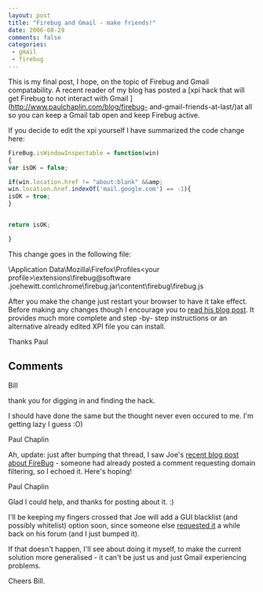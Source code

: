 ```yaml
---
layout: post
title: "Firebug and Gmail - make friends!"
date: 2006-08-29
comments: false
categories:
 - gmail
 - firebug
---
```

This is my final post, I hope, on the topic of Firebug and Gmail
compatability. A recent reader of my blog has posted a [xpi hack that will get
Firebug to not interact with Gmail ](http://www.paulchaplin.com/blog/firebug-
and-gmail-friends-at-last/)at all so you can keep a Gmail tab open and keep
Firebug active.

If you decide to edit the xpi yourself I have summarized the code change here:


```js
FireBug.isWindowInspectable = function(win)
{
var isOK = false;

if(win.location.href != "about:blank" &&amp;
win.location.href.indexOf('mail.google.com') == -1){
isOK = true;
}


return isOK;

}

```


This change goes in the following file:

<your documents and settings path>\Application
Data\Mozilla\Firefox\Profiles\<your profile>\extensions\firebug@software
.joehewitt.com\chrome\firebug.jar\content\firebug\firebug.js

After you make the change just restart your browser to have it take effect.
Before making any changes though I encourage you to [read his blog
post](http://www.paulchaplin.com/blog/firebug-and-gmail-friends-at-last/). It
provides much more complete and step -by- step instructions or an alternative
already edited XPI file you can install.

Thanks Paul

## Comments

Bill

thank you for digging in and finding the hack.

I should have done the same but the thought never even occured to me. I'm
getting lazy I guess :O)

Paul Chaplin

Ah, update: just after bumping that thread, I saw Joe's [recent blog post
about FireBug](http://www.joehewitt.com/blog/next_firebug.php) \- someone had
already posted a comment requesting domain filtering, so I echoed it. Here's
hoping!

Paul Chaplin

Glad I could help, and thanks for posting about it. :)

I'll be keeping my fingers crossed that Joe will add a GUI blacklist (and
possibly whitelist) option soon, since someone else [requested
it](http://www.joehewitt.com/software/firebug/forums/viewtopic.php?t=14) a
while back on his forum (and I just bumped it).

If that doesn't happen, I'll see about doing it myself, to make the current
solution more generalised - it can't be just us and just Gmail experiencing
problems.

Cheers Bill.

